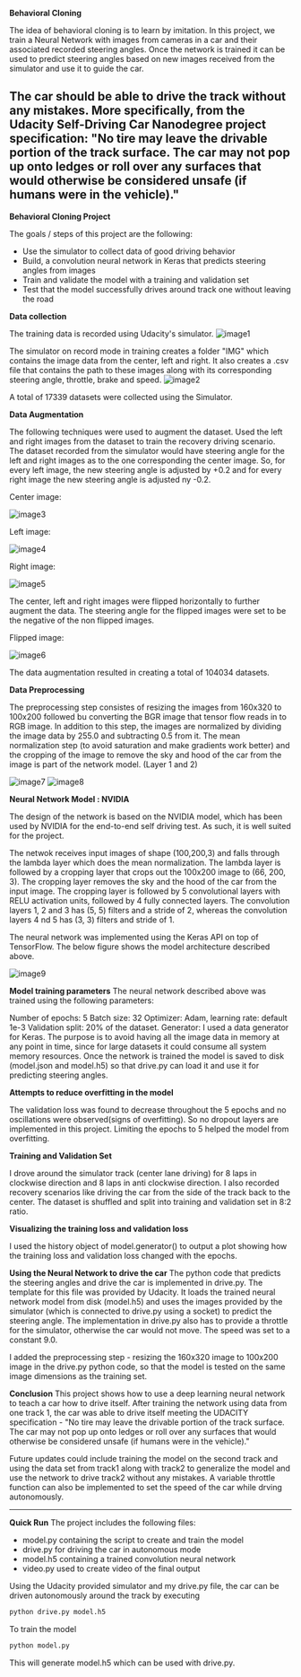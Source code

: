 **Behavioral Cloning** 

The idea of behavioral cloning is to learn by imitation. In this project, we train a Neural Network with images from cameras in a car and their associated recorded steering angles. Once the network is trained it can be used to predict steering angles based on new images received from the simulator and use it to guide the car.

The car should be able to drive the track without any mistakes. More specifically, from the Udacity Self-Driving Car Nanodegree project specification: "No tire may leave the drivable portion of the track surface. The car may not pop up onto ledges or roll over any surfaces that would otherwise be considered unsafe (if humans were in the vehicle)."
---

**Behavioral Cloning Project**

The goals / steps of this project are the following:
* Use the simulator to collect data of good driving behavior
* Build, a convolution neural network in Keras that predicts steering angles from images
* Train and validate the model with a training and validation set
* Test that the model successfully drives around track one without leaving the road

**Data collection**

The training data is recorded using Udacity's simulator.
![image1](./misc/simulator.JPG "Simulator")

The simulator on record mode in training creates a folder "IMG" which contains the image data from the center, left and right. It also creates a .csv file that contains the path to these images along with its corresponding steering angle, throttle, brake and speed.
![image2](./misc/drivinglog.JPG "CSVfile")

A total of 17339 datasets were collected using the Simulator.

**Data Augmentation**

The following techniques were used to augment the dataset. 
Used the left and right images from the dataset to train the recovery driving scenario. The dataset recorded from the simulator would have steering angle for the left and right images as to the one corresponding the center image. So, for every left image, the new steering angle is adjusted by +0.2 and for every right image the new steering angle is adjusted ny -0.2.

Center image:

![image3](./misc/center.JPG "Center Image" )

Left image:

![image4](./misc/left.JPG "Left Image" )

Right image:

![image5](./misc/right.JPG "Right Image") 


The center, left and right images were flipped horizontally to further augment the data. The steering angle for the flipped images were set to be the negative of the non flipped images.

Flipped image:

![image6](./misc/flip.JPG "Flipped Image" )

The data augmentation resulted in creating a total of 104034 datasets.

**Data Preprocessing**

The preprocessing step consistes of resizing the images from 160x320 to 100x200 followed bu converting the BGR image that tensor flow reads in to RGB image. In addition to this step, the images are normalized by dividing the image data by 255.0 and subtracting 0.5 from it. The mean normalization step (to avoid saturation and make gradients work better) and the cropping of the image to remove the sky and hood of the car from the image is part of the network model. (Layer 1 and 2)

![image7](./misc/beforecrop.JPG) 
![image8](./misc/aftercrop.JPG) 

**Neural Network Model : NVIDIA**

The design of the network is based on the NVIDIA model, which has been used by NVIDIA for the end-to-end self driving test. As such, it is well suited for the project.

The netwok receives input images of shape (100,200,3) and falls through the lambda layer which does the mean normalization. The lambda layer is followed by a cropping layer that crops out the 100x200 image to (66, 200, 3). The cropping layer removes the sky and the hood of the car from the input image. The cropping layer is followed by 5 convolutional layers with RELU activation units, followed by 4 fully connected layers. The convolution layers 1, 2 and 3 has (5, 5) filters and a stride of 2, whereas the convolution layers 4 nd 5 has (3, 3) filters and stride of 1.

The neural network was implemented using the Keras API on top of TensorFlow. The below figure shows the model architecture described above.

![image9](./misc/modelarch.JPG "Model Architecture")

**Model training parameters**
The neural network described above was trained using the following parameters:

Number of epochs: 5
Batch size: 32
Optimizer: Adam, learning rate: default 1e-3
Validation split: 20% of the dataset.
Generator: I used a data generator for Keras. The purpose is to avoid having all the image data in memory at any point in time, since for large datasets it could consume all system memory resources.
Once the network is trained the model is saved to disk (model.json and model.h5) so that drive.py can load it and use it for predicting steering angles.

**Attempts to reduce overfitting in the model**

The validation loss was found to decrease throughout the 5 epochs and no oscillations were observed(signs of overfitting). So no dropout layers are implemented in this project. Limiting the epochs to 5 helped the model from overfitting.

**Training and Validation Set**

I drove around the simulator track (center lane driving) for 8 laps in clockwise direction and 8 laps in anti clockwise direction. I also recorded recovery scenarios like driving the car from the side of the track back to the center. The dataset is shuffled and split into training and validation set in 8:2 ratio.

**Visualizing the training loss and validation loss**

I used the history object of model.generator() to output a plot showing how the training loss and validation loss changed with the epochs.

**Using the Neural Network to drive the car**
The python code that predicts the steering angles and drive the car is implemented in drive.py. The template for this file was provided by Udacity. It loads the trained neural network model from disk (model.h5) and uses the images provided by the simulator (which is connected to drive.py using a socket) to predict the steering angle. The implementation in drive.py also has to provide a throttle for the simulator, otherwise the car would not move. The speed was set to a constant 9.0.

I added the preprocessing step - resizing the 160x320 image to 100x200 image in the drive.py python code, so that the model is tested on the same image dimensions as the training set.

**Conclusion**
This project shows how to use a deep learning neural network to teach a car how to drive itself. After training the network using data from one track 1, the car was able to drive itself meeting the UDACITY specification - "No tire may leave the drivable portion of the track surface. The car may not pop up onto ledges or roll over any surfaces that would otherwise be considered unsafe (if humans were in the vehicle)."

Future updates could include training the model on the second track and using the data set from track1 along with track2 to generalize the model and use the network to drive track2 without any mistakes. A variable throttle function can also be implemented to set the speed of the car while drving autonomously.
 
---
**Quick Run**
The project includes the following files:
* model.py containing the script to create and train the model
* drive.py for driving the car in autonomous mode
* model.h5 containing a trained convolution neural network 
* video.py used to create video of the final output

Using the Udacity provided simulator and my drive.py file, the car can be driven autonomously around the track by executing 
```sh
python drive.py model.h5
```
To train the model
```sh
python model.py
```
This will generate model.h5 which can be used with drive.py.

